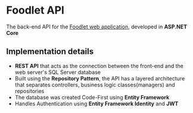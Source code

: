 # Foodlet API 
The back-end API for the [Foodlet web application](https://github.com/EdiWEP/foodlet), developed in **ASP.NET Core**


## Implementation details
- **REST API** that acts as the connection between the front-end and the web server's SQL Server database
- Built using the **Repository Pattern**, the API has a layered architecture that separates controllers, business logic classes(managers) and repositories
- The database was created Code-First using **Entity Framework**
- Handles Authentication using **Entity Framework Identity** and **JWT**
